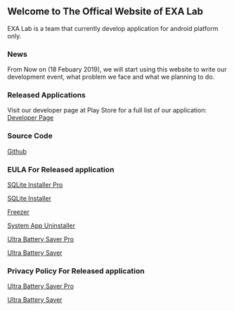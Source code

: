 ## Welcome to The Offical Website of EXA Lab

EXA Lab is a team that currently develop application for android platform only.

### News

From Now on (18 Febuary 2019), we will start using this website to write our development event, what problem we face and what we planning to do.




### Released Applications

Visit our developer page at Play Store for a full list of our application: [Developer Page](http://play.google.com/store/apps/dev?id=8450947575366721624)



### Source Code

[Github](https://github.com/EXALAB)



### EULA For Released application

[SQLite Installer Pro](https://exalab.github.io/eula/sqlp)

[SQLite Installer](https://exalab.github.io/eula/sql)

[Freezer](https://exalab.github.io/eula/f)

[System App Uninstaller](https://exalab.github.io/eula/sau)

[Ultra Battery Saver Pro](https://exalab.github.io/eula/ubsp)

[Ultra Battery Saver](https://exalab.github.io/eula/ubsf)



### Privacy Policy For Released application

[Ultra Battery Saver Pro](https://exalab.github.io/privacypolicyforplay/ubsp)

[Ultra Battery Saver](https://exalab.github.io/privacypolicyforplay/ubsf)
